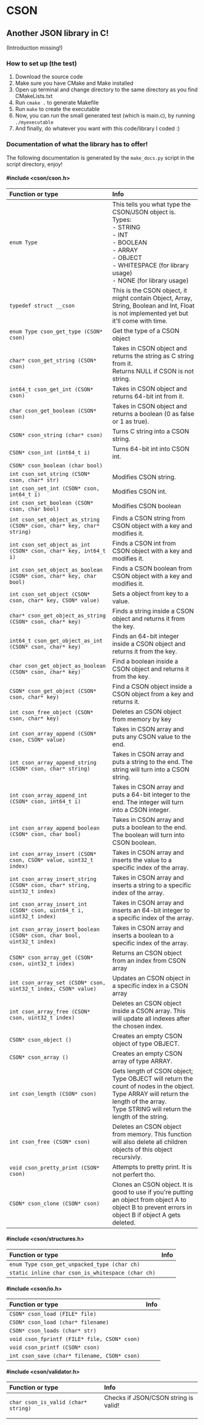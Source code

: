 # CSON
## Another JSON library in C!
(Introduction missing!)
### How to set up (the test)

1. Download the source code
2. Make sure you have CMake and Make installed
3. Open up terminal and change directory to the same directory as you find CMakeLists.txt
4. Run `cmake .` to generate Makefile
5. Run `make` to create the executable
6. Now, you can run the small generated test (which is main.c), by running `./myexecutable`
7. And finally, do whatever you want with this code/library I coded :)

### Documentation of what the library has to offer!
The following documentation is generated by the `make_docs.py` script in the script directory, enjoy!

#### #include <cson/cson.h>
| Function or type                                                                                     | Info                                                                                                                                                                                                                                                                                                                                                                                                                                                                                                                                                                                                                                                                                                                                                                                                                                                                                                                                                                                                                                     |
|:-----------------------------------------------------------------------------------------------------|:-----------------------------------------------------------------------------------------------------------------------------------------------------------------------------------------------------------------------------------------------------------------------------------------------------------------------------------------------------------------------------------------------------------------------------------------------------------------------------------------------------------------------------------------------------------------------------------------------------------------------------------------------------------------------------------------------------------------------------------------------------------------------------------------------------------------------------------------------------------------------------------------------------------------------------------------------------------------------------------------------------------------------------------------|
| `enum Type`                                                                                         | This tells you what type the CSON/JSON object is.<br />Types:<br />- STRING<br />- INT<br />- BOOLEAN<br />- ARRAY<br />- OBJECT<br />- WHITESPACE (for library usage)<br />- NONE (for library usage)<br />                                                                                                                                                                                                                                                                                                                                                                                                                                                                                                                                                                                                                                                                                                                                                                                                                             |
| `typedef struct __cson`                                                                             | This is the CSON object, it might contain Object, Array, String, Boolean and Int, Float is not implemented yet but it'll come with time.<br />                                                                                                                                                                                                                                                                                                                                                                                                                                                                                                                                                                                                                                                                                                                                                                                                                                                                                           |
| `enum Type cson_get_type (CSON* cson)`                                                               | Get the type of a CSON object<br />                                                                                                                                                                                                                                                                                                                                                                                                                                                                                                                                                                                                                                                                                                                                                                                                                                                                                                                                                                                                      |
| `char* cson_get_string (CSON* cson)`                                                                 | Takes in CSON object and returns the string as C string from it.<br />Returns NULL if CSON is not string.<br />                                                                                                                                                                                                                                                                                                                                                                                                                                                                                                                                                                                                                                                                                                                                                                                                                                                                                                                          |
| `int64_t cson_get_int (CSON* cson)`                                                                  | Takes in CSON object and returns 64-bit int from it.<br />                                                                                                                                                                                                                                                                                                                                                                                                                                                                                                                                                                                                                                                                                                                                                                                                                                                                                                                                                                               |
| `char cson_get_boolean (CSON* cson)`                                                                 | Takes in CSON object and returns a boolean (0 as false or 1 as true).<br />                                                                                                                                                                                                                                                                                                                                                                                                                                                                                                                                                                                                                                                                                                                                                                                                                                                                                                                                                              |
| `CSON* cson_string (char* cson)`                                                                     | Turns C string into a CSON string.<br />                                                                                                                                                                                                                                                                                                                                                                                                                                                                                                                                                                                                                                                                                                                                                                                                                                                                                                                                                                                                 |
| `CSON* cson_int (int64_t i)`                                                                         | Turns 64-bit int into CSON int.<br />                                                                                                                                                                                                                                                                                                                                                                                                                                                                                                                                                                                                                                                                                                                                                                                                                                                                                                                                                                                                    |
| `CSON* cson_boolean (char bool)`                                                                     |                                                                                                                                                                                                                                                                                                                                                                                                                                                                                                                                                                                                                                                                                                                                                                                                                                                                                                                                                                                                                                          |
| `int cson_set_string (CSON* cson, char* str)`                                                        | Modifies CSON string.<br />                                                                                                                                                                                                                                                                                                                                                                                                                                                                                                                                                                                                                                                                                                                                                                                                                                                                                                                                                                                                              |
| `int cson_set_int (CSON* cson, int64_t i)`                                                           | Modifies CSON int.<br />                                                                                                                                                                                                                                                                                                                                                                                                                                                                                                                                                                                                                                                                                                                                                                                                                                                                                                                                                                                                                 |
| `int cson_set_boolean (CSON* cson, char bool)`                                                       | Modifies CSON boolean<br />                                                                                                                                                                                                                                                                                                                                                                                                                                                                                                                                                                                                                                                                                                                                                                                                                                                                                                                                                                                                              |
| `int cson_set_object_as_string (CSON* cson, char* key, char* string)`                                | Finds a CSON string from CSON object with a key and modifies it.<br />                                                                                                                                                                                                                                                                                                                                                                                                                                                                                                                                                                                                                                                                                                                                                                                                                                                                                                                                                                   |
| `int cson_set_object_as_int (CSON* cson, char* key, int64_t i)`                                      | Finds a CSON int from CSON object with a key and modifies it.<br />                                                                                                                                                                                                                                                                                                                                                                                                                                                                                                                                                                                                                                                                                                                                                                                                                                                                                                                                                                      |
| `int cson_set_object_as_boolean (CSON* cson, char* key, char bool)`                                  | Finds a CSON boolean from CSON object with a key and modifies it.<br />                                                                                                                                                                                                                                                                                                                                                                                                                                                                                                                                                                                                                                                                                                                                                                                                                                                                                                                                                                  |
| `int cson_set_object (CSON* cson, char* key, CSON* value)`                                           | Sets a object from key to a value.<br />                                                                                                                                                                                                                                                                                                                                                                                                                                                                                                                                                                                                                                                                                                                                                                                                                                                                                                                                                                                                 |
| `char* cson_get_object_as_string (CSON* cson, char* key)`                                            | Finds a string inside a CSON object and returns it from the key.<br />                                                                                                                                                                                                                                                                                                                                                                                                                                                                                                                                                                                                                                                                                                                                                                                                                                                                                                                                                                   |
| `int64_t cson_get_object_as_int (CSON* cson, char* key)`                                             | Finds an 64-bit integer inside a CSON object and returns it from the key.<br />                                                                                                                                                                                                                                                                                                                                                                                                                                                                                                                                                                                                                                                                                                                                                                                                                                                                                                                                                          |
| `char cson_get_object_as_boolean (CSON* cson, char* key)`                                            | Find a boolean inside a CSON object and returns it from the key.<br />                                                                                                                                                                                                                                                                                                                                                                                                                                                                                                                                                                                                                                                                                                                                                                                                                                                                                                                                                                   |
| `CSON* cson_get_object (CSON* cson, char* key)`                                                      | Find a CSON object inside a CSON object from a key and returns it.<br />                                                                                                                                                                                                                                                                                                                                                                                                                                                                                                                                                                                                                                                                                                                                                                                                                                                                                                                                                                 |
| `int cson_free_object (CSON* cson, char* key)`                                                       | Deletes an CSON object from memory by key<br />                                                                                                                                                                                                                                                                                                                                                                                                                                                                                                                                                                                                                                                                                                                                                                                                                                                                                                                                                                                          |
| `int cson_array_append (CSON* cson, CSON* value)`                                                    | Takes in CSON array and puts any CSON value to the end.<br />                                                                                                                                                                                                                                                                                                                                                                                                                                                                                                                                                                                                                                                                                                                                                                                                                                                                                                                                                                            |
| `int cson_array_append_string (CSON* cson, char* string)`                                            | Takes in CSON array and puts a string to the end. The string will turn into a CSON string.<br />                                                                                                                                                                                                                                                                                                                                                                                                                                                                                                                                                                                                                                                                                                                                                                                                                                                                                                                                         |
| `int cson_array_append_int (CSON* cson, int64_t i)`                                                  | Takes in CSON array and puts a 64-bit integer to the end. The integer will turn into a CSON integer.<br />                                                                                                                                                                                                                                                                                                                                                                                                                                                                                                                                                                                                                                                                                                                                                                                                                                                                                                                               |
| `int cson_array_append_boolean (CSON* cson, char bool)`                                              | Takes in CSON array and puts a boolean to the end. The boolean will turn into CSON boolean.<br />                                                                                                                                                                                                                                                                                                                                                                                                                                                                                                                                                                                                                                                                                                                                                                                                                                                                                                                                        |
| `int cson_array_insert (CSON* cson, CSON* value, uint32_t index)`                                    | Takes in CSON array and inserts the value to a specific index of the array.<br />                                                                                                                                                                                                                                                                                                                                                                                                                                                                                                                                                                                                                                                                                                                                                                                                                                                                                                                                                        |
| `int cson_array_insert_string (CSON* cson, char* string, uint32_t index)`                            | Takes in CSON array and inserts a string to a specific index of the array.<br />                                                                                                                                                                                                                                                                                                                                                                                                                                                                                                                                                                                                                                                                                                                                                                                                                                                                                                                                                         |
| `int cson_array_insert_int (CSON* cson, uint64_t i, uint32_t index)`                                 | Takes in CSON array and inserts an 64-bit integer to a specific index of the array.<br />                                                                                                                                                                                                                                                                                                                                                                                                                                                                                                                                                                                                                                                                                                                                                                                                                                                                                                                                                |
| `int cson_array_insert_boolean (CSON* cson, char bool, uint32_t index)`                              | Takes in CSON array and inserts a boolean to a specific index of the array.<br />                                                                                                                                                                                                                                                                                                                                                                                                                                                                                                                                                                                                                                                                                                                                                                                                                                                                                                                                                        |
| `CSON* cson_array_get (CSON* cson, uint32_t index)`                                                  | Returns an CSON object from an index from CSON array<br />                                                                                                                                                                                                                                                                                                                                                                                                                                                                                                                                                                                                                                                                                                                                                                                                                                                                                                                                                                               |
| `int cson_array_set (CSON* cson, uint32_t index, CSON* value)`                                       | Updates an CSON object in a specific index in a CSON array<br />                                                                                                                                                                                                                                                                                                                                                                                                                                                                                                                                                                                                                                                                                                                                                                                                                                                                                                                                                                         |
| `int cson_array_free (CSON* cson, uint32_t index)`                                                   | Deletes an CSON object inside a CSON array. This will update all indexes after the chosen index.<br />                                                                                                                                                                                                                                                                                                                                                                                                                                                                                                                                                                                                                                                                                                                                                                                                                                                                                                                                   |
| `CSON* cson_object ()`                                                                               | Creates an empty CSON object of type OBJECT.<br />                                                                                                                                                                                                                                                                                                                                                                                                                                                                                                                                                                                                                                                                                                                                                                                                                                                                                                                                                                                       |
| `CSON* cson_array ()`                                                                                | Creates an empty CSON array of type ARRAY.<br />                                                                                                                                                                                                                                                                                                                                                                                                                                                                                                                                                                                                                                                                                                                                                                                                                                                                                                                                                                                         |
| `int cson_length (CSON* cson)`                                                                       | Gets length of CSON object;<br />Type OBJECT will return the count of nodes in the object.<br />Type ARRAY will return the length of the array.<br />Type STRING will return the length of the string.<br />                                                                                                                                                                                                                                                                                                                                                                                                                                                                                                                                                                                                                                                                                                                                                                                                                             |
| `int cson_free (CSON* cson)`                                                                         | Deletes an CSON object from memory. This function will also delete all children objects of this object recursivly.<br />                                                                                                                                                                                                                                                                                                                                                                                                                                                                                                                                                                                                                                                                                                                                                                                                                                                                                                                 |
| `void cson_pretty_print (CSON* cson)`                                                                | Attempts to pretty print. It is not perfert tho.<br />                                                                                                                                                                                                                                                                                                                                                                                                                                                                                                                                                                                                                                                                                                                                                                                                                                                                                                                                                                                   |
| `CSON* cson_clone (CSON* cson)`                                                                      | Clones an CSON object. It is good to use if you're putting an object from object A to object B to prevent errors in object B if object A gets deleted.<br />                                                                                                                                                                                                                                                                                                                                                                                                                                                                                                                                                                                                                                                                                                                                                                                                                                                                             |
#### #include <cson/structures.h>
| Function or type                                                                                     | Info                                                                                                                                                                                                                                                                                                                                                                                                                                                                                                                                                                                                                                                                                                                                                                                                                                                                                                                                                                                                                                     |
|:-----------------------------------------------------------------------------------------------------|:-----------------------------------------------------------------------------------------------------------------------------------------------------------------------------------------------------------------------------------------------------------------------------------------------------------------------------------------------------------------------------------------------------------------------------------------------------------------------------------------------------------------------------------------------------------------------------------------------------------------------------------------------------------------------------------------------------------------------------------------------------------------------------------------------------------------------------------------------------------------------------------------------------------------------------------------------------------------------------------------------------------------------------------------|
| `enum Type cson_get_unpacked_type (char ch)`                                                         |                                                                                                                                                                                                                                                                                                                                                                                                                                                                                                                                                                                                                                                                                                                                                                                                                                                                                                                                                                                                                                          |
| `static inline char cson_is_whitespace (char ch)`                                                    |                                                                                                                                                                                                                                                                                                                                                                                                                                                                                                                                                                                                                                                                                                                                                                                                                                                                                                                                                                                                                                          |
#### #include <cson/io.h>
| Function or type                                                                                     | Info                                                                                                                                                                                                                                                                                                                                                                                                                                                                                                                                                                                                                                                                                                                                                                                                                                                                                                                                                                                                                                     |
|:-----------------------------------------------------------------------------------------------------|:-----------------------------------------------------------------------------------------------------------------------------------------------------------------------------------------------------------------------------------------------------------------------------------------------------------------------------------------------------------------------------------------------------------------------------------------------------------------------------------------------------------------------------------------------------------------------------------------------------------------------------------------------------------------------------------------------------------------------------------------------------------------------------------------------------------------------------------------------------------------------------------------------------------------------------------------------------------------------------------------------------------------------------------------|
| `CSON* cson_load (FILE* file)`                                                                       |                                                                                                                                                                                                                                                                                                                                                                                                                                                                                                                                                                                                                                                                                                                                                                                                                                                                                                                                                                                                                                          |
| `CSON* cson_load (char* filename)`                                                                   |                                                                                                                                                                                                                                                                                                                                                                                                                                                                                                                                                                                                                                                                                                                                                                                                                                                                                                                                                                                                                                          |
| `CSON* cson_loads (char* str)`                                                                       |                                                                                                                                                                                                                                                                                                                                                                                                                                                                                                                                                                                                                                                                                                                                                                                                                                                                                                                                                                                                                                          |
| `void cson_fprintf (FILE* file, CSON* cson)`                                                         |                                                                                                                                                                                                                                                                                                                                                                                                                                                                                                                                                                                                                                                                                                                                                                                                                                                                                                                                                                                                                                          |
| `void cson_printf (CSON* cson)`                                                                      |                                                                                                                                                                                                                                                                                                                                                                                                                                                                                                                                                                                                                                                                                                                                                                                                                                                                                                                                                                                                                                          |
| `int cson_save (char* filename, CSON* cson)`                                                         |                                                                                                                                                                                                                                                                                                                                                                                                                                                                                                                                                                                                                                                                                                                                                                                                                                                                                                                                                                                                                                          |
#### #include <cson/validator.h>
| Function or type                                                                                     | Info                                                                                                                                                                                                                                                                                                                                                                                                                                                                                                                                                                                                                                                                                                                                                                                                                                                                                                                                                                                                                                     |
|:-----------------------------------------------------------------------------------------------------|:-----------------------------------------------------------------------------------------------------------------------------------------------------------------------------------------------------------------------------------------------------------------------------------------------------------------------------------------------------------------------------------------------------------------------------------------------------------------------------------------------------------------------------------------------------------------------------------------------------------------------------------------------------------------------------------------------------------------------------------------------------------------------------------------------------------------------------------------------------------------------------------------------------------------------------------------------------------------------------------------------------------------------------------------|
| `char cson_is_valid (char* string)`                                                                  | Checks if JSON/CSON string is valid!<br /><br />                                                                                                                                                                                                                                                                                                                                                                                                                                                                                                                                                                                                                                                                                                                                                                                                                                                                                                                                                                                         |
